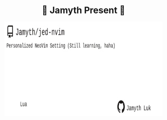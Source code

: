 <!-- built at 12/8/2023, 10:12:23 PM -->
<h1 align="center">
🎉 Jamyth Present 🎉
</h1>
<p align="center">
    <a href="https://github.com/Jamyth/jed-nvim">
        <img width="1000" height="300" src="./readme.svg" />
    </a>
</p>